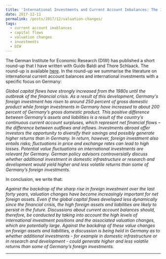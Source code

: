 ```yaml
---
title: 'International Investments and Current Account Imbalances: The Importance of Valuation Changes'
date: 2017-12-11
permalink: /posts/2017/12/valuation-changes/
tags:
  - current account imablances
  - capital flows
  - valuation changes
  - investments
  - DIW
---
```


The German Institute for Economic Research (DIW) has published a short round-up that I have written with Guido Baldi and Thore Schlaack. The round-up is available [here](http://www.diw.de/en/diw_01.c.572376.en/press/diw_roundup/international_investments_and_current_account_imbalances_the_importance_of_valuation_changes.html). In the round-up we summarise the literature on international current account balances and international investments with a specific focus on Germany: 

*Global capital flows have strongly increased from the 1980s until the outbreak of the financial crisis. As a result of this development, Germany's foreign investment has risen to around 250 percent of gross domestic product while foreign investments in Germany have increased to about 200 percent of Germany’s gross domestic product. This positive difference between Germany’s assets and liabilities is a result of the country’s continuous current account surpluses, which represent net financial flows – the difference between outflows and inflows. Investments abroad offer investors the opportunity to diversify their savings and possibly generate higher returns than in Germany. In return, however, foreign investment also entails risks; fluctuations in price and exchange rates can lead to high losses. Potential value fluctuations on international investments are relevant for Germany. German policy advisors controversially discuss whether additional investment in domestic infrastructure or research and development would yield higher and less volatile returns than some of Germany’s foreign investments.*

In conclusion, we write that:

*Against the backdrop of the sharp rise in foreign investment over the last forty years, valuation changes have become increasingly important for net foreign assets. Even if the global capital flows developed less dynamically since the financial crisis, the high foreign assets and liabilities are likely to persist in the future. Discussions about current account balances should, therefore, be conducted by taking into account the high levels of international investment positions and the associated valuation changes, which are potentially large. Against the backdrop of these value changes on foreign assets and liabilities, a discussion is being held in Germany as to whether additional investments - for example in domestic infrastructure or in research and development - could generate higher and less volatile returns than some of Germany’s foreign investments.*

------